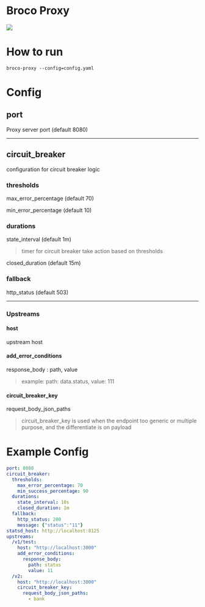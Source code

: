 # Broco Proxy

![](https://i.imgur.com/OP1r3fH.jpg)
# How to run
```
broco-proxy --config=config.yaml
```

# Config

## port
Proxy server port (default 8080)

---

## circuit_breaker
configuration for circuit breaker logic
### thresholds
max_error_percentage (default 70)

min_error_percentage (default 10)

### durations
state_interval (default 1m)

> timer for circuit breaker take action based on thresholds

closed_duration (default 15m)

### fallback
http_status (default 503)

---

### Upstreams
#### host
upstream host
#### add_error_conditions

response_body : path, value

> example: path: data.status, value: 111

#### circuit_breaker_key
request_body_json_paths

> circuit_breaker_key is used when the endpoint too generic or multiple purpose, and the differentiate is on payload

# Example Config

```yaml
port: 8080
circuit_breaker:
  thresholds:
    max_error_percentage: 70
    min_success_percentage: 90
  durations:
    state_interval: 10s
    closed_duration: 1m
  fallback:
    http_status: 200
    message: {"status":"11"}
statsd_host: http://localhost:8125
upstreams:
  /v1/test:
    host: "http://localhost:3000"
    add_error_conditions:
      response_body:
        path: status
        value: 11
  /v2:
    host: "http://localhost:3000"
    circuit_breaker_key:
      request_body_json_paths:
        - bank
```

